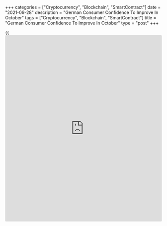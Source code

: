 +++
categories = ["Cryptocurrency", "Blockchain", "SmartContract"]
date = "2021-09-28"
description = "German Consumer Confidence To Improve In October"
tags = ["Cryptocurrency", "Blockchain", "SmartContract"]
title = "German Consumer Confidence To Improve In October"
type = "post"
+++

{{<iframe id="large-banner" src="https://www.bounty.group/#slide=5.0" width="100%" height="600" scrolling="no" style="border: 0px solid rgb(216, 221, 230); border-radius: 3px;">}}

German consumer confidence is set to improve in October, survey results
from the market research group GfK showed on Tuesday.

The forward-looking consumer confidence index rose to +0.3 points from
-1.1 in September. The score was forecast to fall further to -1.5.

GfK said the consumer climate has reached its highest level in almost a
year and a half.

Even if the consumer climate has almost reached its pre-crisis level, it
remains to be seen whether we can speak of a fundamental trend
reversal," Rolf Bürkl, GfK consumer expert, said. "What matters here is
how the infection process will develop in the winter months and whether
new restrictions will be necessary."

Both economic and income expectations as well as the propensity to buy
advanced in September.  
  
The economic sentiment indicator gained 7.7 points to 48.5 points in
September. Likewise, the income indicator climbed 6.9 points to 37.4.

After a plus of 3.1 points, the propensity to buy indicator currently
showed a value of 13.4 points.

For comments and feedback [contact](https://www.playgroundfx.com/contact/): editorial@rtt[news](https://www.letsplayfx.com/blog/forex-news-website/).com

[Economic News][1]

 **What parts of the world are seeing the best (and worst) economic
performances lately? Click[here][2] to check out our [Econ Scorecard][2]
and find out! See up-to-the-moment [ranking](https://www.playgroundfx.com/blog/crypto-exchange-ranking/)s for the best and worst
performers in [GDP][2], [unemployment rate][3], [inflation][4] and much
more.**

   1. www.rtt[news](https://www.letsplayfx.com/blog/forex-news-website/).com/Content/EconomicNews.aspx
   2. www.rtt[news](https://www.letsplayfx.com/blog/forex-news-website/).com/economic-scorecard/world-rank/GDP/highest-performance.aspx
   3. www.rtt[news](https://www.letsplayfx.com/blog/forex-news-website/).com/economic-scorecard/world-rank/unemployment-rate/lowest-performance.aspx
   4. www.rtt[news](https://www.letsplayfx.com/blog/forex-news-website/).com/economic-scorecard/world-rank/CPI/highest-performance.aspx